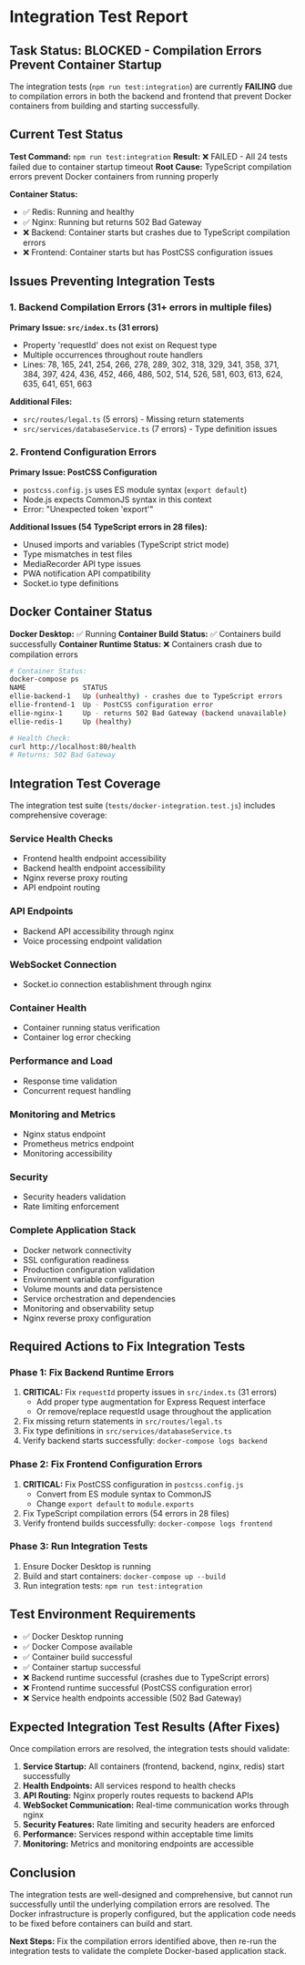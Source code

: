 # Integration Test Report

## Task Status: BLOCKED - Compilation Errors Prevent Container Startup

The integration tests (`npm run test:integration`) are currently **FAILING** due to compilation errors in both the backend and frontend that prevent Docker containers from building and starting successfully.

## Current Test Status

**Test Command:** `npm run test:integration`
**Result:** ❌ FAILED - All 24 tests failed due to container startup timeout
**Root Cause:** TypeScript compilation errors prevent Docker containers from running properly

**Container Status:**
- ✅ Redis: Running and healthy
- ✅ Nginx: Running but returns 502 Bad Gateway
- ❌ Backend: Container starts but crashes due to TypeScript compilation errors
- ❌ Frontend: Container starts but has PostCSS configuration issues

## Issues Preventing Integration Tests

### 1. Backend Compilation Errors (31+ errors in multiple files)

**Primary Issue: `src/index.ts` (31 errors)**
- Property 'requestId' does not exist on Request type
- Multiple occurrences throughout route handlers
- Lines: 78, 165, 241, 254, 266, 278, 289, 302, 318, 329, 341, 358, 371, 384, 397, 424, 436, 452, 466, 486, 502, 514, 526, 581, 603, 613, 624, 635, 641, 651, 663

**Additional Files:**
- `src/routes/legal.ts` (5 errors) - Missing return statements
- `src/services/databaseService.ts` (7 errors) - Type definition issues

### 2. Frontend Configuration Errors

**Primary Issue: PostCSS Configuration**
- `postcss.config.js` uses ES module syntax (`export default`) 
- Node.js expects CommonJS syntax in this context
- Error: "Unexpected token 'export'"

**Additional Issues (54 TypeScript errors in 28 files):**
- Unused imports and variables (TypeScript strict mode)
- Type mismatches in test files
- MediaRecorder API type issues
- PWA notification API compatibility
- Socket.io type definitions

## Docker Container Status

**Docker Desktop:** ✅ Running
**Container Build Status:** ✅ Containers build successfully
**Container Runtime Status:** ❌ Containers crash due to compilation errors

```bash
# Container Status:
docker-compose ps
NAME              STATUS
ellie-backend-1   Up (unhealthy) - crashes due to TypeScript errors
ellie-frontend-1  Up - PostCSS configuration error
ellie-nginx-1     Up - returns 502 Bad Gateway (backend unavailable)
ellie-redis-1     Up (healthy)

# Health Check:
curl http://localhost:80/health
# Returns: 502 Bad Gateway
```

## Integration Test Coverage

The integration test suite (`tests/docker-integration.test.js`) includes comprehensive coverage:

### Service Health Checks
- Frontend health endpoint accessibility
- Backend health endpoint accessibility  
- Nginx reverse proxy routing
- API endpoint routing

### API Endpoints
- Backend API accessibility through nginx
- Voice processing endpoint validation

### WebSocket Connection
- Socket.io connection establishment through nginx

### Container Health
- Container running status verification
- Container log error checking

### Performance and Load
- Response time validation
- Concurrent request handling

### Monitoring and Metrics
- Nginx status endpoint
- Prometheus metrics endpoint
- Monitoring accessibility

### Security
- Security headers validation
- Rate limiting enforcement

### Complete Application Stack
- Docker network connectivity
- SSL configuration readiness
- Production configuration validation
- Environment variable configuration
- Volume mounts and data persistence
- Service orchestration and dependencies
- Monitoring and observability setup
- Nginx reverse proxy configuration

## Required Actions to Fix Integration Tests

### Phase 1: Fix Backend Runtime Errors
1. **CRITICAL:** Fix `requestId` property issues in `src/index.ts` (31 errors)
   - Add proper type augmentation for Express Request interface
   - Or remove/replace requestId usage throughout the application
2. Fix missing return statements in `src/routes/legal.ts`
3. Fix type definitions in `src/services/databaseService.ts`
4. Verify backend starts successfully: `docker-compose logs backend`

### Phase 2: Fix Frontend Configuration Errors  
1. **CRITICAL:** Fix PostCSS configuration in `postcss.config.js`
   - Convert from ES module syntax to CommonJS
   - Change `export default` to `module.exports`
2. Fix TypeScript compilation errors (54 errors in 28 files)
3. Verify frontend builds successfully: `docker-compose logs frontend`

### Phase 3: Run Integration Tests
1. Ensure Docker Desktop is running
2. Build and start containers: `docker-compose up --build`
3. Run integration tests: `npm run test:integration`

## Test Environment Requirements

- ✅ Docker Desktop running
- ✅ Docker Compose available  
- ✅ Container build successful
- ✅ Container startup successful
- ❌ Backend runtime successful (crashes due to TypeScript errors)
- ❌ Frontend runtime successful (PostCSS configuration error)
- ❌ Service health endpoints accessible (502 Bad Gateway)

## Expected Integration Test Results (After Fixes)

Once compilation errors are resolved, the integration tests should validate:

1. **Service Startup:** All containers (frontend, backend, nginx, redis) start successfully
2. **Health Endpoints:** All services respond to health checks
3. **API Routing:** Nginx properly routes requests to backend APIs
4. **WebSocket Communication:** Real-time communication works through nginx
5. **Security Features:** Rate limiting and security headers are enforced
6. **Performance:** Services respond within acceptable time limits
7. **Monitoring:** Metrics and monitoring endpoints are accessible

## Conclusion

The integration tests are well-designed and comprehensive, but cannot run successfully until the underlying compilation errors are resolved. The Docker infrastructure is properly configured, but the application code needs to be fixed before containers can build and start.

**Next Steps:** Fix the compilation errors identified above, then re-run the integration tests to validate the complete Docker-based application stack.